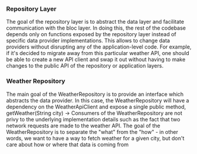 ### Repository Layer
The goal of the repository layer is to abstract the data layer and facilitate communication with the bloc layer. In doing this, the rest of the codebase depends only on functions exposed by the repository layer instead of specific data provider implementations. This allows to change data providers without disrupting any of the application-level code. For example, if it's decided to migrate away from this particular weather API, one should be able to create a new API client and swap it out without having to make changes to the public API of the repository or application layers.

### Weather Repository
The main goal of the WeatherRepository is to provide an interface which abstracts the data provider. In this case, the WeatherRepository will have a dependency on the WeatherApiClient and expose a single public method, getWeather(String city)
-> Consumers of the WeatherRepository are not privy to the underlying implementation details such as the fact that two network requests are made to the weather API. The goal of the WeatherRepository is to separate the "what" from the "how" - in other words, we want to have a way to fetch weather for a given city, but don't care about how or where that data is coming from